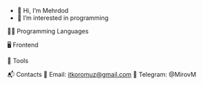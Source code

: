 - 👋 Hi, I’m Mehrdod
- 👀 I’m interested in programming

👨‍💻 Programming Languages

🖥️ Frontend

🔧 Tools

📬 Contacts
📧 Email: itkoromuz@gmail.com
💬 Telegram: @MirovM

